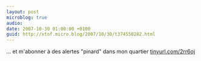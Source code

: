 ```yaml
---
layout: post
microblog: true
audio: 
date: 2007-10-30 01:00:00 +0100
guid: http://xtof.micro.blog/2007/10/30/t374550282.html
---
```

... et m'abonner à des alertes "pinard" dans mon quartier [tinyurl.com/2rr6oj](http://tinyurl.com/2rr6oj)
